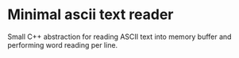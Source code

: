 # Minimal ascii text reader

Small C++ abstraction for reading ASCII text into memory buffer and performing word reading per line.
